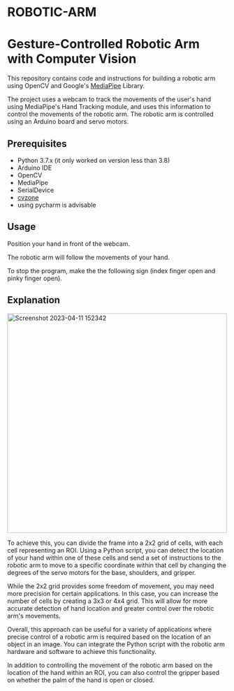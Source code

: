# ROBOTIC-ARM
# Gesture-Controlled Robotic Arm with Computer Vision
This repository contains code and instructions for building a robotic arm using OpenCV and Google's [MediaPipe](https://github.com/google/mediapipe) Library.


The project uses a webcam to track the movements of the user's hand using MediaPipe's Hand Tracking module, and uses this information to control the movements of the robotic arm. The robotic arm is controlled using an Arduino board and servo motors.

## Prerequisites
* Python 3.7.x (it only worked on version less than 3.8)
* Arduino IDE
* OpenCV
* MediaPipe
* SerialDevice
* [cvzone](https://github.com/cvzone/cvzone)
* using pycharm is advisable

## Usage
Position your hand in front of the webcam.

The robotic arm will follow the movements of your hand.

To stop the program, make the the following sign (index finger open and pinky finger open).

## Explanation

<img width="503" alt="Screenshot 2023-04-11 152342" src="https://user-images.githubusercontent.com/92617405/231125223-7d162a43-233b-424c-8401-e9e70664cf9d.png">

To achieve this, you can divide the frame into a 2x2 grid of cells, with each cell representing an ROI. Using a Python script, you can detect the location of your hand within one of these cells and send a set of instructions to the robotic arm to move to a specific coordinate within that cell by changing the degrees of the servo motors for the base, shoulders, and gripper.

While the 2x2 grid provides some freedom of movement, you may need more precision for certain applications. In this case, you can increase the number of cells by creating a 3x3 or 4x4 grid. This will allow for more accurate detection of hand location and greater control over the robotic arm's movements.

Overall, this approach can be useful for a variety of applications where precise control of a robotic arm is required based on the location of an object in an image. You can integrate the Python script with the robotic arm hardware and software to achieve this functionality.

In addition to controlling the movement of the robotic arm based on the location of the hand within an ROI, you can also control the gripper based on whether the palm of the hand is open or closed.



